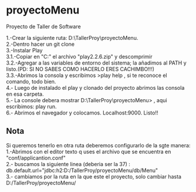 # proyectoMenu
Proyecto de Taller de Software

<span>1.-Crear la siguiente ruta: D:\TallerProy\proyectoMenu.</span><br>
<span>2.-Dentro hacer un git clone</span><br>
<span>3.-Instalar Play</span><br>
<span>   3.1.-Copiar en "C:" el archivo "play2.2.6.zip" y descomprimir</span><br>
<span>   3.2.-Agregar a las variables de entorno del sistema; la añadimos al PATH y listo.(PD: SI NO SABES COMO HACERLO ERES CACHIMBO!!!)</span><br>
<span>   3.3.-Abrimos la consola y escribimos >play help , si te reconoce el comando, todo bien.<br>
<span>4.- Luego de instalado el play y clonado del proyecto abrimos las consola en esa carpeta. </span><br>
<span>5.- La console debera mostrar D:\TallerProy\proyectoMenu> , aqui escribimos: play run.<br>
<span>6.- Abrimos el navegador y colocamos. Localhost:9000. Listo!!<br>


<h2>Nota</h2>
<span>Si queremos tenerlo en otra ruta deberemos configurarlo de la sgte manera:</span><br>
<span>1.-Abrimos con el editor texto q uses el archivo que se encuentra en "conf/applicantion.conf"</span><br>
<span>2.- buscamos la siguiente linea (deberia ser la 37) : db.default.url="jdbc:h2:D:/TallerProy/proyectoMenu/db/Menu"</span><br>
<span>3.- cambiamos por la ruta en la que este el proyecto, solo cambiar hasta D:/TallerProy/proyectoMenu/ </span> 


